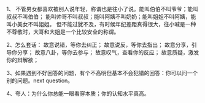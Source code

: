 1、 不管男女都喜欢被别人说年轻，称谓也是往小了说。能叫伯伯不叫爷爷；能叫叔叔不叫伯伯；
能叫帅哥不叫叔叔；能叫阿姨不叫奶奶；能叫姐姐不叫阿姨，能叫小美女不叫姐姐。
但不能过犹不及，有时候年纪差距真得很大，往小喊是一种不尊敬时，大哥和大姐是一个比较安全的称谓。

2、怎么套话：
故意说错，等你去纠正；
故意说反，等你去指出；
故意分享，引导你分享；
故意八卦，等你去参与；
故意叹气，查看你的反应；
故意质疑，激发你的辩解欲；

3、如果遇到不好回答的问题，有个不高明但基本不会犯错的回答：你可以问一个别的问题。next question。

4、夸人：为什么你总能一眼看穿本质；你的认知水平真高。